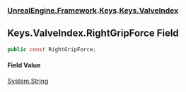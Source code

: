 ### [UnrealEngine.Framework](./UnrealEngine-Framework.md 'UnrealEngine.Framework').[Keys](./UnrealEngine-Framework-Keys.md 'UnrealEngine.Framework.Keys').[Keys.ValveIndex](./UnrealEngine-Framework-Keys-ValveIndex.md 'UnrealEngine.Framework.Keys.ValveIndex')
## Keys.ValveIndex.RightGripForce Field
  
```csharp
public const RightGripForce;
```
#### Field Value
[System.String](https://docs.microsoft.com/en-us/dotnet/api/System.String 'System.String')  
